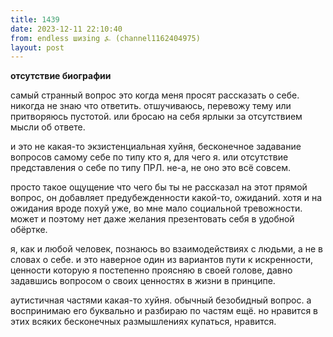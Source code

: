 ```yaml
---
title: 1439
date: 2023-12-11 22:10:40
from: endless шизing ⍼ (channel1162404975)
layout: post
---
```


**отсутствие биографии**

самый странный вопрос это когда меня просят рассказать о себе. никогда не знаю что ответить. отшучиваюсь, перевожу тему или притворяюсь пустотой. или бросаю на себя ярлыки за отсутствием мысли об ответе.

и это не какая-то экзистенциальная хуйня, бесконечное задавание вопросов самому себе по типу кто я, для чего я. или отсутствие представления о себе по типу ПРЛ. не-а, не оно это всё совсем.

просто такое ощущение что чего бы ты не рассказал на этот прямой вопрос, он добавляет предубежденности какой-то, ожиданий.
хотя и на ожидания вроде похуй уже, во мне мало социальной тревожности. может и поэтому нет даже желания презентовать себя в удобной обёртке.

я, как и любой человек, познаюсь во взаимодействиях с людьми, а не в словах о себе. и это наверное один из вариантов пути к искренности, ценности которую я постепенно проясняю в своей голове, давно задавшись вопросом о своих ценностях в жизни в принципе.

аутистичная частями какая-то хуйня. обычный безобидный вопрос. а воспринимаю его буквально и разбираю по частям ещё. но нравится в этих всяких бесконечных размышлениях купаться, нравится.
